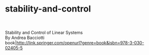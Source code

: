 # stability-and-control<br><br>

Stability and Control of Linear Systems<br>By Andrea Bacciotti<br>book|http://link.springer.com/openurl?genre=book&isbn=978-3-030-02405-5<br><br>
